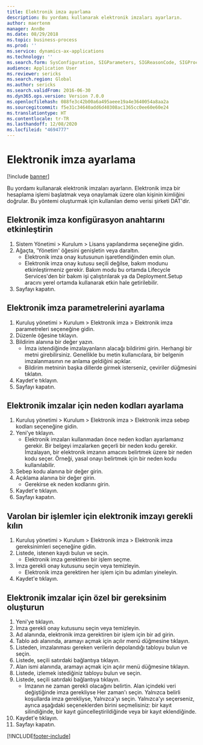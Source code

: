 ```yaml
---
title: Elektronik imza ayarlama
description: Bu yordamı kullanarak elektronik imzaları ayarların.
author: maertenm
manager: AnnBe
ms.date: 08/29/2018
ms.topic: business-process
ms.prod: ''
ms.service: dynamics-ax-applications
ms.technology: ''
ms.search.form: SysConfiguration, SIGParameters, SIGReasonCode, SIGProcSetup
audience: Application User
ms.reviewer: sericks
ms.search.region: Global
ms.author: sericks
ms.search.validFrom: 2016-06-30
ms.dyn365.ops.version: Version 7.0.0
ms.openlocfilehash: 088fe3c42b00a6a495aeee19a4e3640054a8aa2a
ms.sourcegitcommit: f5e31c34640add6d40308ac1365cc0ee60e60e24
ms.translationtype: HT
ms.contentlocale: tr-TR
ms.lasthandoff: 12/08/2020
ms.locfileid: "4694777"
---
```

# <a name="set-up-electronic-signatures"></a>Elektronik imza ayarlama

[!include [banner](../../includes/banner.md)]

Bu yordamı kullanarak elektronik imzaları ayarların. Elektronik imza bir hesaplama işlemi başlatmak veya onaylamak üzere olan kişinin kimliğini doğrular. Bu yöntemi oluşturmak için kullanılan demo verisi şirketi DAT'dir.


## <a name="enable-the-electronic-signature-configuration-key"></a>Elektronik imza konfigürasyon anahtarını etkinleştirin
1. Sistem Yönetimi > Kurulum > Lisans yapılandırma seçeneğine gidin.
2. Ağaçta, 'Yönetim' öğesini genişletin veya daraltın.
    * Elektronik imza onay kutusunun işaretlendiğinden emin olun.  
    * Elektronik imza onay kutusu seçili değilse, bakım modunu etkinleştirmeniz gerekir. Bakım modu bu ortamda Lifecycle Services'den bir bakım işi çalıştırılarak ya da Deployment.Setup aracını yerel ortamda kullanarak etkin hale getirilebilir.  
3. Sayfayı kapatın.

## <a name="set-up-electronic-signature-parameters"></a>Elektronik imza parametrelerini ayarlama
1. Kuruluş yönetimi > Kurulum > Elektronik imza > Elektronik imza parametreleri seçeneğine gidin.
2. Düzenle öğesine tıklayın.
3. Bildirim alanına bir değer yazın.
    * İmza istendiğinde imzalayanların alacağı bildirimi girin. Herhangi bir metni girebilirsiniz. Genellikle bu metin kullanıcılara, bir belgenin imzalanmasının ne anlama geldiğini açıklar.  
    * Bildirim metninin başka dillerde girmek isterseniz, çeviriler düğmesini tıklatın.  
4. Kaydet'e tıklayın.
5. Sayfayı kapatın.

## <a name="set-up-reason-codes-for-electronic-signatures"></a>Elektronik imzalar için neden kodları ayarlama
1. Kuruluş yönetimi > Kurulum > Elektronik imza > Elektronik imza sebep kodları seçeneğine gidin.
2. Yeni'ye tıklayın.
    * Elektronik imzaları kullanmadan önce neden kodları ayarlamanız gerekir. Bir belgeyi imzalarken geçerli bir neden kodu gerekir.     İmzalayan, bir elektronik imzanın amacını belirtmek üzere bir neden kodu seçer. Örneği, yasal onayı belirtmek için bir neden kodu kullanılabilir.  
3. Sebep kodu alanına bir değer girin.
4. Açıklama alanına bir değer girin.
    * Gerekirse ek neden kodlarını girin.  
5. Kaydet'e tıklayın.
6. Sayfayı kapatın.

## <a name="require-electronic-signatures-for-existing-processes"></a>Varolan bir işlemler için elektronik imzayı gerekli kılın
1. Kuruluş yönetimi > Kurulum > Elektronik imza > Elektronik imza gereksinimleri seçeneğine gidin.
2. Listede, istenen kaydı bulun ve seçin.
    * Elektronik imza gerektiren bir işlem seçme.  
3. İmza gerekli onay kutusunu seçin veya temizleyin.
    * Elektronik imza gerektiren her işlem için bu adımları yineleyin.  
4. Kaydet'e tıklayın.

## <a name="create-a-custom-requirement-for-electronic-signatures"></a>Elektronik imzalar için özel bir gereksinim oluşturun
1. Yeni'ye tıklayın.
2. İmza gerekli onay kutusunu seçin veya temizleyin.
3. Ad alanında, elektronik imza gerektiren bir işlem için bir ad girin.
4. Tablo adı alanında, aramayı açmak için açılır menü düğmesine tıklayın.
5. Listeden, imzalanması gereken verilerin depolandığı tabloyu bulun ve seçin.
6. Listede, seçili satırdaki bağlantıya tıklayın.
7. Alan ismi alanında, aramayı açmak için açılır menü düğmesine tıklayın.
8. Listede, izlemek istediğiniz tabloyu bulun ve seçin.
9. Listede, seçili satırdaki bağlantıya tıklayın.
    * İmzanın ne zaman gerekli olacağını belirtin.     Alan içindeki veri değiştiğinde imza gerekliyse Her zaman'ı seçin.     Yalnızca belirli koşullarda imza gerekliyse, Yalnızca'yı seçin. Yalnızca'yı seçerseniz, ayrıca aşağıdaki seçeneklerden birini seçmelisiniz: bir kayıt silindiğinde, bir kayıt güncelleştirildiğinde veya bir kayıt eklendiğinde.  
10. Kaydet'e tıklayın.
11. Sayfayı kapatın.



[!INCLUDE[footer-include](../../../../includes/footer-banner.md)]